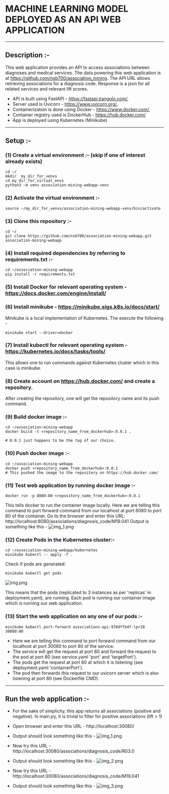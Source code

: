 # MACHINE LEARNING MODEL DEPLOYED AS AN API WEB APPLICATION

***

## Description :-

This web application provides an API to access associations between diagnoses and medical services. The data powering 
this web application is at https://github.com/nsb700/association_mining. The API URL allows retrieving associations 
for a diagnosis code. Response is a json for all related services and relevant lift scores.

* API is built using FastAPI - https://fastapi.tiangolo.com/,
* Server used is Uvicorn - https://www.uvicorn.org/,
* Containerization is done using Docker - https://www.docker.com/,
* Container registry used is DockerHub - https://hub.docker.com/ 
* App is deployed using Kubernetes (Minikube)

***

## Setup :-

### (1) Create a virtual environment :- (skip if one of interest already exists)
```commandline
cd ~/
mkdir  my_dir_for_venvs
cd my_dir_for_virtual_envs
python3 -m venv association-mining-webapp-venv
```

### (2) Activate the virtual environment :-
```commandline
source ~/my_dir_for_venvs/association-mining-webapp-venv/bin/activate
```

### (3) Clone this repository :-
```commandline
cd ~/
git clone https://github.com/nsb700/association-mining-webapp.git association-mining-webapp
```

### (4) Install required dependencies by referring to requirements.txt :-
```commandline
cd ~/association-mining-webapp
pip install -r requirements.txt
```

### (5) Install Docker for relevant operating system - https://docs.docker.com/engine/install/

### (6) Install minikube - https://minikube.sigs.k8s.io/docs/start/
Minikube is a local implementation of Kubernetes. The execute the following - 
```commandline
minikube start --driver=docker
```

### (7) Install kubectl for relevant operating system - https://kubernetes.io/docs/tasks/tools/
This allows one to run commands against Kubernetes cluster which in this case is minikube.

### (8) Create account on https://hub.docker.com/ and create a repository.
After creating the repository, one will get the repository name and its push command. 

### (9) Build docker image :-
```commandline
cd ~/association-mining-webapp
docker build -t <repository_name_from_dockerhub>:0.0.1 .

# 0.0.1 just happens to be the tag of our choice.
```

### (10) Push docker image :-
```commandline
cd ~/association-mining-webapp
docker push <repository_name_from_dockerhub>:0.0.1
# This pushed the image to the repository on https://hub.docker.com/
```

### (11) Test web application by running docker image :-
```commandline
docker run -p 8080:80 <repository_name_from_dockerhub>:0.0.1
```
This tells docker to run the container image locally. Here we are telling this command to port forward command from 
our localhost at port 8080 to port 80 of the container.
Go to the browser and enter this URL: http://localhost:8080/associations/diagnosis_code/M19.041
Output is something like this - 
![img_1.png](screenshot_images/img_0.png)

### (12) Create Pods in the Kubernetes cluster:-
```commandline
cd ~/association-mining-webapp/kubernetes
minikube kubectl -- apply -f .
```
Check if pods are generated:
```commandline
minikube kubectl get pods
```
![img.png](screenshot_images/img_1.png)

This means that the pods (replicated to 3 instances as per 'replicas' in deployment.yaml), are running.
Each pod is running our container image which is running our web application.  

### (13) Start the web application on any one of our pods :-
```commandline
minikube kubectl port-forward associations-api-978dffb4f-lpr28  30080:80
```
* Here we are telling this command to port forward command from our localhost at port 30080 to port 80 of the service.
* The service will get the request at port 80 and forward the request to the pod at port 80
  (see service.yaml 'port' and 'targetPort'). 
* The pods get the request at port 80 at which it is listening (see deployment.yaml 'containerPort'). 
* The pod then forwards this request to our uvicorn server which is also listening at port 80 (see Dockerfile CMD).

***

## Run the web application :-
* For the sake of simplicity, this app returns all associations (positive and negative). In main.py, it is trivial 
to filter for positive associations (lift > 1)


* Open browser and enter this URL - http://localhost:30080/
* Output should look something like this -
![img_1.png](screenshot_images/img_2.png)


* Now try this URL - http://localhost:30080/associations/diagnosis_code/R03.0
* Output should look something like this -
![img_2.png](screenshot_images/img_3.png)


* Now try this URL - http://localhost:30080/associations/diagnosis_code/M19.041
* Output should look something like this -
![img_3.png](screenshot_images/img_4.png)